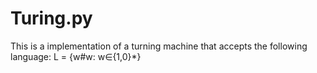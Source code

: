 # Turing.py
This is a implementation of a turning machine that accepts the following language:  L = {w#w: w∈{1,0}*}
